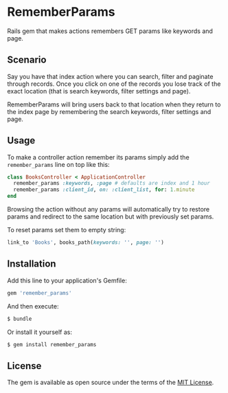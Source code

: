 # RememberParams
Rails gem that makes actions remembers GET params like keywords and page.

## Scenario

Say you have that index action where you can search, filter and
paginate through records. Once you click on one of the records
you lose track of the exact location (that is search keywords,
filter settings and page).

RememberParams will bring users back to that location when they
return to the index page by remembering the search keywords,
filter settings and page.

## Usage

To make a controller action remember its params simply add the
`remember_params` line on top like this:

```ruby
class BooksController < ApplicationController
  remember_params :keywords, :page # defaults are index and 1 hour
  remember_params :client_id, on: :client_list, for: 1.minute
end
```

Browsing the action without any params will automatically try to restore
params and redirect to the same location but with previously set params.

To reset params set them to empty string:

```ruby
link_to 'Books', books_path(keywords: '', page: '')
```

## Installation
Add this line to your application's Gemfile:

```ruby
gem 'remember_params'
```

And then execute:
```bash
$ bundle
```

Or install it yourself as:
```bash
$ gem install remember_params
```

## License
The gem is available as open source under the terms of the [MIT License](http://opensource.org/licenses/MIT).
